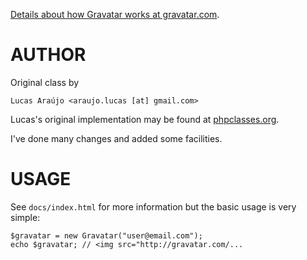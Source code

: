 [Details about how Gravatar works at gravatar.com](http://site.gravatar.com/site/implement).

AUTHOR
======

Original class by
    
    Lucas Araújo <araujo.lucas [at] gmail.com>

Lucas's original implementation may be found at [phpclasses.org](http://www.phpclasses.org/browse/package/4227.html).
    
I've done many changes and added some facilities.

USAGE
=====

See `docs/index.html` for more information but the basic usage is very simple:

    $gravatar = new Gravatar("user@email.com");
    echo $gravatar; // <img src="http://gravatar.com/...
